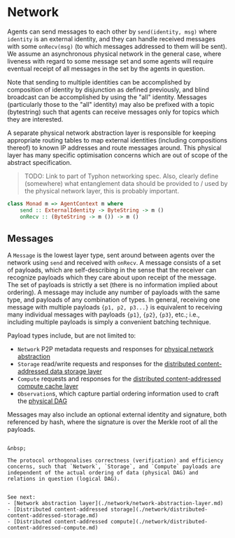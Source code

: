 # Network

Agents can send messages to each other by `send(identity, msg)` where `identity` is an external identity, and they can handle received messages with some `onRecv(msg)` (to which messages addressed to them will be sent). We assume an asynchronous physical network in the general case, where liveness with regard to some message set and some agents will require eventual receipt of all messages in the set by the agents in question.

Note that sending to multiple identities can be accomplished by composition of identity by disjunction as defined previously, and blind broadcast can be accomplished by using the "all" identity. Messages (particularly those to the "all" identity) may also be prefixed with a topic (bytestring) such that agents can receive messages only for topics which they are interested.

A separate physical network abstraction layer is responsible for keeping appropriate routing tables to map external identities (including compositions thereof) to known IP addresses and route messages around. This physical layer has many specific optimisation concerns which are out of scope of the abstract specification.

> TODO: Link to part of Typhon networking spec. Also, clearly define (somewhere) what entanglement data should be provided to / used by the physical network layer, this is probably important.

```haskell
class Monad m => AgentContext m where
    send :: ExternalIdentity -> ByteString -> m ()
    onRecv :: (ByteString -> m ()) -> m ()
```

## Messages

A `Message` is the lowest layer type, sent around between agents over the network using `send` and received with `onRecv`. A message consists of a set of payloads, which are self-describing in the sense that the receiver can recognize payloads which they care about upon receipt of the message. The set of payloads is strictly a set (there is no information implied about ordering). A message may include any number of payloads with the same type, and payloads of any combination of types. In general, receiving one message with multiple payloads `{p1, p2, p3...}` is equivalent to receiving many individual messages with payloads `{p1}`, `{p2}`, `{p3}`, etc.; i.e., including multiple payloads is simply a convenient batching technique.

Payload types include, but are not limited to:
- `Network` P2P metadata requests and responses for [physical network abstraction](./network/network-abstraction-layer.md)
- `Storage` read/write requests and responses for the [distributed content-addressed data storage layer](./network/distributed-content-addressed-storage.md)
- `Compute` requests and responses for the [distributed content-addressed compute cache layer](./network/distributed-content-addressed-compute.md)
- `Observation`s, which capture partial ordering information used to craft the [physical DAG](./physical-dag.md)

Messages may also include an optional external identity and signature, both referenced by hash, where the signature is over the Merkle root of all the payloads. 

```

&nbsp;

The protocol orthogonalises correctness (verification) and efficiency concerns, such that `Network`, `Storage`, and `Compute` payloads are independent of the actual ordering of data (physical DAG) and relations in question (logical DAG).

```
```

See next:
- [Network abstraction layer](./network/network-abstraction-layer.md)
- [Distributed content-addressed storage](./network/distributed-content-addressed-storage.md)
- [Distributed content-addressed compute](./network/distributed-content-addressed-compute.md)
